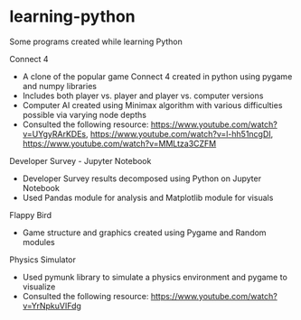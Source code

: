 # learning-python
Some programs created while learning Python

Connect 4
- A clone of the popular game Connect 4 created in python using pygame and numpy libraries
- Includes both player vs. player and player vs. computer versions
- Computer AI created using Minimax algorithm with various difficulties possible via varying node depths
- Consulted the following resource: https://www.youtube.com/watch?v=UYgyRArKDEs, https://www.youtube.com/watch?v=l-hh51ncgDI, https://www.youtube.com/watch?v=MMLtza3CZFM

Developer Survey - Jupyter Notebook
- Developer Survey results decomposed using Python on Jupyter Notebook
- Used Pandas module for analysis and Matplotlib module for visuals

Flappy Bird
- Game structure and graphics created using Pygame and Random modules

Physics Simulator
- Used pymunk library to simulate a physics environment and pygame to visualize
- Consulted the following resource: https://www.youtube.com/watch?v=YrNpkuVIFdg
